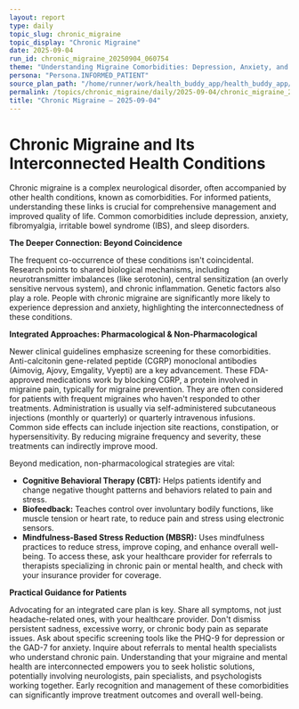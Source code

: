 ```yaml
---
layout: report
type: daily
topic_slug: chronic_migraine
topic_display: "Chronic Migraine"
date: 2025-09-04
run_id: chronic_migraine_20250904_060754
theme: "Understanding Migraine Comorbidities: Depression, Anxiety, and Other Conditions"
persona: "Persona.INFORMED_PATIENT"
source_plan_path: "/home/runner/work/health_buddy_app/health_buddy_app/.results/chronic_migraine/weekly_plan/2025-09-01/plan.json"
permalink: /topics/chronic_migraine/daily/2025-09-04/chronic_migraine_20250904_060754/
title: "Chronic Migraine — 2025-09-04"
---
```


# Chronic Migraine and Its Interconnected Health Conditions

Chronic migraine is a complex neurological disorder, often accompanied by other health conditions, known as comorbidities. For informed patients, understanding these links is crucial for comprehensive management and improved quality of life. Common comorbidities include depression, anxiety, fibromyalgia, irritable bowel syndrome (IBS), and sleep disorders.

**The Deeper Connection: Beyond Coincidence**

The frequent co-occurrence of these conditions isn't coincidental. Research points to shared biological mechanisms, including neurotransmitter imbalances (like serotonin), central sensitization (an overly sensitive nervous system), and chronic inflammation. Genetic factors also play a role. People with chronic migraine are significantly more likely to experience depression and anxiety, highlighting the interconnectedness of these conditions.

**Integrated Approaches: Pharmacological & Non-Pharmacological**

Newer clinical guidelines emphasize screening for these comorbidities. Anti-calcitonin gene-related peptide (CGRP) monoclonal antibodies (Aimovig, Ajovy, Emgality, Vyepti) are a key advancement. These FDA-approved medications work by blocking CGRP, a protein involved in migraine pain, typically for migraine prevention. They are often considered for patients with frequent migraines who haven't responded to other treatments. Administration is usually via self-administered subcutaneous injections (monthly or quarterly) or quarterly intravenous infusions. Common side effects can include injection site reactions, constipation, or hypersensitivity. By reducing migraine frequency and severity, these treatments can indirectly improve mood.

Beyond medication, non-pharmacological strategies are vital:
*   **Cognitive Behavioral Therapy (CBT):** Helps patients identify and change negative thought patterns and behaviors related to pain and stress.
*   **Biofeedback:** Teaches control over involuntary bodily functions, like muscle tension or heart rate, to reduce pain and stress using electronic sensors.
*   **Mindfulness-Based Stress Reduction (MBSR):** Uses mindfulness practices to reduce stress, improve coping, and enhance overall well-being.
To access these, ask your healthcare provider for referrals to therapists specializing in chronic pain or mental health, and check with your insurance provider for coverage.

**Practical Guidance for Patients**

Advocating for an integrated care plan is key. Share all symptoms, not just headache-related ones, with your healthcare provider. Don't dismiss persistent sadness, excessive worry, or chronic body pain as separate issues. Ask about specific screening tools like the PHQ-9 for depression or the GAD-7 for anxiety. Inquire about referrals to mental health specialists who understand chronic pain. Understanding that your migraine and mental health are interconnected empowers you to seek holistic solutions, potentially involving neurologists, pain specialists, and psychologists working together. Early recognition and management of these comorbidities can significantly improve treatment outcomes and overall well-being.
